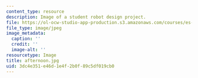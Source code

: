 ```yaml
---
content_type: resource
description: Image of a student robot design project.
file: https://ol-ocw-studio-app-production.s3.amazonaws.com/courses/es-293-lego-robotics-spring-2007/3dc4e351e46d1e4f2b0f89c5df019cb0_afternoon.jpg
file_type: image/jpeg
image_metadata:
  caption: ''
  credit: ''
  image-alt: ''
resourcetype: Image
title: afternoon.jpg
uid: 3dc4e351-e46d-1e4f-2b0f-89c5df019cb0
---
```

